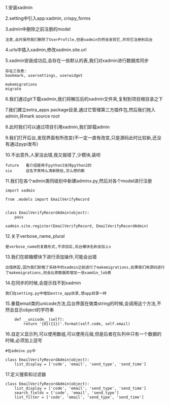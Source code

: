 1.安装xadmin

2.setting中引入app:xadmin, crispy_forms

3.admin中删除之前注册的model

```
注意,此时虽然我们删除了UserProfile,但是xadmin仍然会发现它,并将它注册到后台
```

4.urls中插入xadmin,修改xadmin.site.url

5.xadmin安装成功后,会存在一些默认的表,我们对xadmin进行数据库同步

```
存在三张表:
bookmark, usersettings, userwidget

makemigrations
migrate
```

6.我们通过git下载xadmin,我们将解压后的xadmin文件夹,复制到项目根目录之下

7.我们建立extra_apps package目录,通过它管理第三方插件包,然后我们拖入admin,并mark source root

8.此时我们可以通过项目引用xadmin,我们卸载admin

9.我们打开后台,发现界面有所改变(不一定一直有改变,只是源码此时比较新,还没有通过pypi发布)

10.不出意外,人家没出错,我又报错了,少模块,装呗

```
future   看介绍是用于python3支持python2的
six      这名字真特么清新脱俗,怎么想的都
```

11.我们在各个admin类同级别中新建adminx.py,然后对各个model进行注册

```
import xadmin

from .models import EmailVerifyRecord


class EmailVerifyRecordAdmin(object):
    pass

xadmin.site.register(EmailVerifyRecord, EmailVerifyRecordAdmin)
```
12.关于verbose_name_plural

```
是verbose_name的复数形式,不添加后,后台模块名称会加上s
```
13.我们在邮箱模块下进行添加操作,可能会出错

```
出错原因,因为我们卸载了系统中的xadmin之前进行了makemigrations,如果我们用源码进行了makemigrations,则会比原数据库增加一张xamdin_lob表
```
14.在同步的时候,会提示找不到xadmin

```
我们在setting.py中增加extra_app目录,想app目录一样
```

15.重载email类的unicode方法,后台界面在做类string的时候,会调用这个方法,不然会显示object的字符串

```
    def __unicode__(self):
        return '{0}({1})'.format(self.code, self.email)
```
16.自定义显示列,可以使用数组,可以使用元祖,但是后者在队列中只有一个数据的时候,必须加上逗号

```
#在adminx.py中

class EmailVerifyRecordAdmin(object):
    list_display = ['code', 'email', 'send_type', 'send_time']
```
17.定义搜索和过滤器

```
class EmailVerifyRecordAdmin(object):
    list_display = ['code', 'email', 'send_type', 'send_time']
    search_fields = ['code', 'email', 'send_type']
    list_filter = ['code', 'email', 'send_type', 'send_time']
```





















